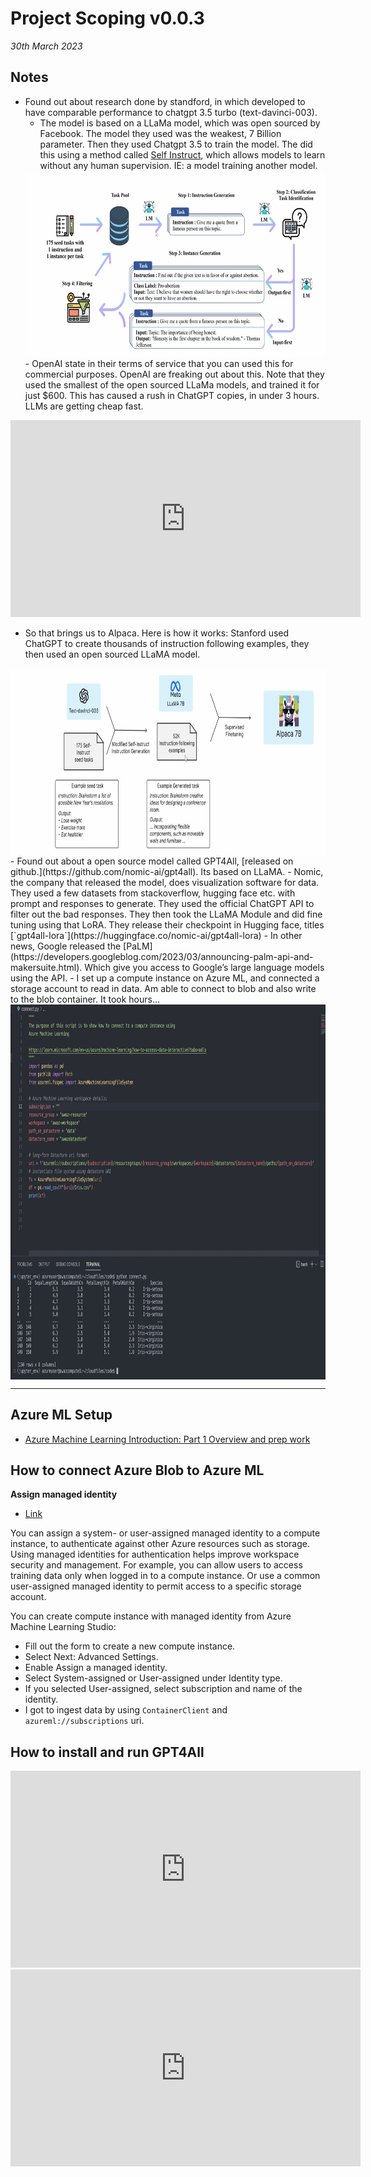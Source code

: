 # Project Scoping v0.0.3

*30th March 2023*



## Notes

- Found out about research done by standford, in which developed to have comparable performance to chatgpt 3.5 turbo (text-davinci-003).
   - The model is based on a LLaMa model, which was open sourced by Facebook. The model they used was the weakest, 7 Billion parameter. Then they used Chatgpt 3.5 to train the model. The did this using a method called [Self Instruct](https://arxiv.org/pdf/2212.10560.pdf), which allows models to learn without any human supervision. IE: a model training another model.
   <img src="../../../resources/images/project_documentation/scoping/self-instruct.png" style="height:300px; display: block; margin-right: auto; margin-left: auto;">
   - OpenAI state in their terms of service that you can used this for commercial purposes. OpenAI are freaking out about this. Note that they used the smallest of the open sourced LLaMa models, and trained it for just $600. This has caused a rush in ChatGPT copies, in under 3 hours. LLMs are getting cheap fast.

<center>
<iframe width="560" height="315" src="https://www.youtube.com/embed/xslW5sQOkC8" title="YouTube video player" frameborder="0" allow="accelerometer; autoplay; clipboard-write; encrypted-media; gyroscope; picture-in-picture; web-share" allowfullscreen></iframe>
</center>

   - So that brings us to Alpaca. Here is how it works: Stanford used ChatGPT to create thousands of instruction following examples, they then used an open sourced LLaMA model. 
   <img src="../../../resources/images/project_documentation/scoping/alpaca.png" style="height:300px; display: block; margin-right: auto; margin-left: auto;">
- Found out about a open source model called GPT4All, [released on github.](https://github.com/nomic-ai/gpt4all). Its based on LLaMA. 
   - Nomic, the company that released the model, does visualization software for data. They used a few datasets from stackoverflow, hugging face etc. with prompt and responses to generate. They used the official ChatGPT API to filter out the bad responses. They then took the LLaMA Module and did fine tuning using that LoRA. They release their checkpoint in Hugging face, titles [`gpt4all-lora`](https://huggingface.co/nomic-ai/gpt4all-lora)
- In other news, Google released the [PaLM](https://developers.googleblog.com/2023/03/announcing-palm-api-and-makersuite.html). Which give you access to Google’s large language models using the API. 
- I set up a compute instance on Azure ML, and connected a storage account to read in data. Am able to connect to blob and also write to the blob container. It took hours...
   <img src="../../../resources/images/project_documentation/scoping/connect_blob.png" style="height:600px; display: block; margin-right: auto; margin-left: auto;">

---

## Azure ML Setup

- [Azure Machine Learning Introduction: Part 1 Overview and prep work](https://www.red-gate.com/simple-talk/cloud/data-science/azure-machine-learning-introduction-part-1-overview-and-prep-work/)

## How to connect Azure Blob to Azure ML

**Assign managed identity**
- [Link](https://learn.microsoft.com/en-us/azure/machine-learning/how-to-create-manage-compute-instance?tabs=python#assign-managed-identity)

You can assign a system- or user-assigned managed identity to a compute instance, to authenticate against other Azure resources such as storage. Using managed identities for authentication helps improve workspace security and management. For example, you can allow users to access training data only when logged in to a compute instance. Or use a common user-assigned managed identity to permit access to a specific storage account.

You can create compute instance with managed identity from Azure Machine Learning Studio:

- Fill out the form to create a new compute instance.
- Select Next: Advanced Settings.
- Enable Assign a managed identity.
- Select System-assigned or User-assigned under Identity type.
- If you selected User-assigned, select subscription and name of the identity.
- I got to ingest data by using `ContainerClient` and `azureml://subscriptions` uri.

## How to install and run GPT4All

<center>

<iframe width="560" height="315" src="https://www.youtube.com/embed/GhRNIuTA2Z0" title="YouTube video player" frameborder="0" allow="accelerometer; autoplay; clipboard-write; encrypted-media; gyroscope; picture-in-picture; web-share" allowfullscreen></iframe>

</center>


<center>
<iframe width="560" height="315" src="https://www.youtube.com/embed/DDfUoQWnrfM" title="YouTube video player" frameborder="0" allow="accelerometer; autoplay; clipboard-write; encrypted-media; gyroscope; picture-in-picture; web-share" allowfullscreen></iframe>
</center>



